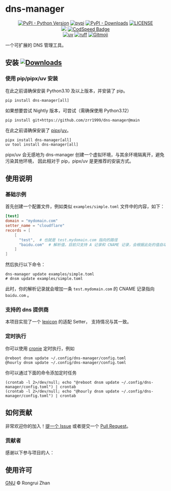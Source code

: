 # dns-manager

<p align="center">
   <a href="https://python.org/" target="_blank"><img alt="PyPI - Python Version" src="https://img.shields.io/pypi/pyversions/dns-manager?logo=python&style=flat-square"></a>
   <a href="https://pypi.org/project/dns-manager/" target="_blank"><img src="https://img.shields.io/pypi/v/dns-manager?style=flat-square" alt="pypi"></a>
   <a href="https://pypi.org/project/dns-manager/" target="_blank"><img alt="PyPI - Downloads" src="https://img.shields.io/pypi/dm/dns-manager?style=flat-square"></a>
   <a href="LICENSE"><img alt="LICENSE" src="https://img.shields.io/pypi/l/dns-manager?style=flat-square"></a>
   <br/>
   <a href="https://codecov.io/gh/zrr-lab/dns-manager" ><img src="https://codecov.io/gh/zrr-lab/dns-manager/graph/badge.svg?token=l0m6mbJfad"/></a>
   <a href="https://codspeed.io/zrr-lab/dns-manager"><img src="https://img.shields.io/endpoint?url=https://codspeed.io/badge.json" alt="CodSpeed Badge"/></a>
   <br/>
   <a href="https://github.com/astral-sh/uv"><img alt="uv" src="https://img.shields.io/endpoint?url=https://raw.githubusercontent.com/astral-sh/uv/main/assets/badge/v0.json&style=flat-square"></a>
   <a href="https://github.com/astral-sh/ruff"><img alt="ruff" src="https://img.shields.io/endpoint?url=https://raw.githubusercontent.com/astral-sh/ruff/main/assets/badge/v2.json&style=flat-square"></a>
   <a href="https://gitmoji.dev"><img alt="Gitmoji" src="https://img.shields.io/badge/gitmoji-%20😜%20😍-FFDD67?style=flat-square"></a>
</p>


一个可扩展的 DNS 管理工具。

## 安装 [![Downloads](https://pepy.tech/badge/dns-manager)](https://pepy.tech/project/dns-manager)

### 使用 pip/pipx/uv 安装

在此之前请确保安装 Python3.10 及以上版本，并安装了 pip。
```shell
pip install dns-manager[all]
```

如果想要尝试 Nightly 版本，可尝试（需确保使用 Python3.12）
```shell
pip install git+https://github.com/zrr1999/dns-manager@main
```

在此之前请确保安装了 [pipx](https://github.com/pypa/pipx)/[uv](https://github.com/astral-sh/uv)。
```shell
pipx install dns-manager[all]
uv tool install dns-manager[all]
```

pipx/uv 会无感地为 dns-manager 创建一个虚拟环境，与其余环境隔离开，避免污染其他环境，
因此相对于 pip，pipx/uv 是更推荐的安装方式。

## 使用说明
### 基础示例
首先创建一个配置文件，例如类似 `examples/simple.toml` 文件中的内容，如下：
```toml
[test]
domain = "mydomain.com"
setter_name = "cloudflare"
records = [
    [
      "test",  # 也就是 test.mydomain.com 指向的路径
      "baidu.com"  # 解析值，目前只支持 A 记录和 CNAME 记录，会根据此处的值自动判断
    ]
]
```
然后执行以下命令：
```shell
dns-manager update examples/simple.toml
# dnsm update examples/simple.toml
```
此时，你的解析记录就会增加一条 `test.mydomain.com` 的 CNAME 记录指向 `baidu.com` 。

### 支持的 dns 提供商
本项目实现了一个 [lexicon](https://github.com/dns-lexicon/dns-lexicon) 的适配 Setter，
支持情况与其一致。

### 定时执行
你可以使用 [cronie](https://github.com/cronie-crond/cronie) 定时执行，例如
```
@reboot dnsm update ~/.config/dns-manager/config.toml
@hourly dnsm update ~/.config/dns-manager/config.toml
```

你可以通过下面的命令添加定时任务
```shell
(crontab -l 2>/dev/null; echo "@reboot dnsm update ~/.config/dns-manager/config.toml") | crontab
(crontab -l 2>/dev/null; echo "@hourly dnsm update ~/.config/dns-manager/config.toml") | crontab
```

## 如何贡献

非常欢迎你的加入！[提一个 Issue](https://github.com/zrr1999/dns-manager/issues/new) 或者提交一个 [Pull Request](https://github.com/zrr1999/dns-manager/pulls/new)。

### 贡献者

感谢以下参与项目的人：

## 使用许可
[GNU](LICENSE) © Rongrui Zhan
